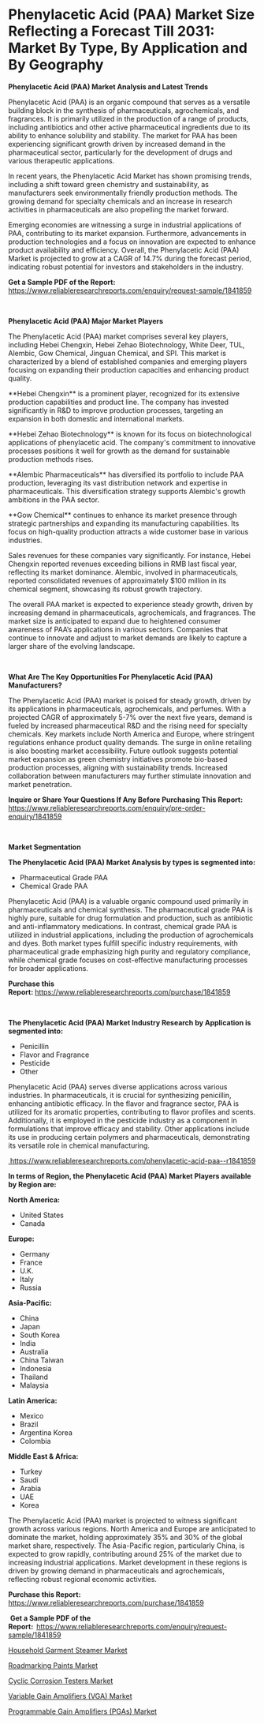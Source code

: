 <p><h1>Phenylacetic Acid (PAA) Market Size Reflecting a Forecast Till 2031: Market By Type, By Application and By Geography</h1></p><p><strong>Phenylacetic Acid (PAA) Market Analysis and Latest Trends</strong></p>
<p><p>Phenylacetic Acid (PAA) is an organic compound that serves as a versatile building block in the synthesis of pharmaceuticals, agrochemicals, and fragrances. It is primarily utilized in the production of a range of products, including antibiotics and other active pharmaceutical ingredients due to its ability to enhance solubility and stability. The market for PAA has been experiencing significant growth driven by increased demand in the pharmaceutical sector, particularly for the development of drugs and various therapeutic applications.</p><p>In recent years, the Phenylacetic Acid Market has shown promising trends, including a shift toward green chemistry and sustainability, as manufacturers seek environmentally friendly production methods. The growing demand for specialty chemicals and an increase in research activities in pharmaceuticals are also propelling the market forward. </p><p>Emerging economies are witnessing a surge in industrial applications of PAA, contributing to its market expansion. Furthermore, advancements in production technologies and a focus on innovation are expected to enhance product availability and efficiency. Overall, the Phenylacetic Acid (PAA) Market is projected to grow at a CAGR of 14.7% during the forecast period, indicating robust potential for investors and stakeholders in the industry.</p></p>
<p><strong>Get a Sample PDF of the Report:&nbsp;</strong> <a href="https://www.reliableresearchreports.com/enquiry/request-sample/1841859?utm_campaign=83&utm_medium=2&utm_source=Github&utm_content=ia&utm_term=31122024&utm_id=phenylacetic-acid-paa">https://www.reliableresearchreports.com/enquiry/request-sample/1841859</a></p>
<p>&nbsp;</p>
<p><strong>Phenylacetic Acid (PAA) Major Market Players</strong></p>
<p><p>The Phenylacetic Acid (PAA) market comprises several key players, including Hebei Chengxin, Hebei Zehao Biotechnology, White Deer, TUL, Alembic, Gow Chemical, Jinguan Chemical, and SPI. This market is characterized by a blend of established companies and emerging players focusing on expanding their production capacities and enhancing product quality.</p><p>**Hebei Chengxin** is a prominent player, recognized for its extensive production capabilities and product line. The company has invested significantly in R&D to improve production processes, targeting an expansion in both domestic and international markets.</p><p>**Hebei Zehao Biotechnology** is known for its focus on biotechnological applications of phenylacetic acid. The company's commitment to innovative processes positions it well for growth as the demand for sustainable production methods rises.</p><p>**Alembic Pharmaceuticals** has diversified its portfolio to include PAA production, leveraging its vast distribution network and expertise in pharmaceuticals. This diversification strategy supports Alembic's growth ambitions in the PAA sector.</p><p>**Gow Chemical** continues to enhance its market presence through strategic partnerships and expanding its manufacturing capabilities. Its focus on high-quality production attracts a wide customer base in various industries.</p><p>Sales revenues for these companies vary significantly. For instance, Hebei Chengxin reported revenues exceeding billions in RMB last fiscal year, reflecting its market dominance. Alembic, involved in pharmaceuticals, reported consolidated revenues of approximately $100 million in its chemical segment, showcasing its robust growth trajectory.</p><p>The overall PAA market is expected to experience steady growth, driven by increasing demand in pharmaceuticals, agrochemicals, and fragrances. The market size is anticipated to expand due to heightened consumer awareness of PAA’s applications in various sectors. Companies that continue to innovate and adjust to market demands are likely to capture a larger share of the evolving landscape.</p></p>
<p>&nbsp;</p>
<p><strong>What Are The Key Opportunities For Phenylacetic Acid (PAA) Manufacturers?</strong></p>
<p><p>The Phenylacetic Acid (PAA) market is poised for steady growth, driven by its applications in pharmaceuticals, agrochemicals, and perfumes. With a projected CAGR of approximately 5-7% over the next five years, demand is fueled by increased pharmaceutical R&D and the rising need for specialty chemicals. Key markets include North America and Europe, where stringent regulations enhance product quality demands. The surge in online retailing is also boosting market accessibility. Future outlook suggests potential market expansion as green chemistry initiatives promote bio-based production processes, aligning with sustainability trends. Increased collaboration between manufacturers may further stimulate innovation and market penetration.</p></p>
<p><strong>Inquire or Share Your Questions If Any Before Purchasing This Report:</strong> <a href="https://www.reliableresearchreports.com/enquiry/pre-order-enquiry/1841859?utm_campaign=83&utm_medium=2&utm_source=Github&utm_content=ia&utm_term=31122024&utm_id=phenylacetic-acid-paa">https://www.reliableresearchreports.com/enquiry/pre-order-enquiry/1841859</a></p>
<p>&nbsp;</p>
<p><strong>Market Segmentation</strong></p>
<p><strong>The Phenylacetic Acid (PAA) Market Analysis by types is segmented into:</strong></p>
<p><ul><li>Pharmaceutical Grade PAA</li><li>Chemical Grade PAA</li></ul></p>
<p><p>Phenylacetic Acid (PAA) is a valuable organic compound used primarily in pharmaceuticals and chemical synthesis. The pharmaceutical grade PAA is highly pure, suitable for drug formulation and production, such as antibiotic and anti-inflammatory medications. In contrast, chemical grade PAA is utilized in industrial applications, including the production of agrochemicals and dyes. Both market types fulfill specific industry requirements, with pharmaceutical grade emphasizing high purity and regulatory compliance, while chemical grade focuses on cost-effective manufacturing processes for broader applications.</p></p>
<p><strong>Purchase this Report:&nbsp;</strong><a href="https://www.reliableresearchreports.com/purchase/1841859?utm_campaign=83&utm_medium=2&utm_source=Github&utm_content=ia&utm_term=31122024&utm_id=phenylacetic-acid-paa">https://www.reliableresearchreports.com/purchase/1841859</a></p>
<p>&nbsp;</p>
<p><strong>The Phenylacetic Acid (PAA) Market Industry Research by Application is segmented into:</strong></p>
<p><ul><li>Penicillin</li><li>Flavor and Fragrance</li><li>Pesticide</li><li>Other</li></ul></p>
<p><p>Phenylacetic Acid (PAA) serves diverse applications across various industries. In pharmaceuticals, it is crucial for synthesizing penicillin, enhancing antibiotic efficacy. In the flavor and fragrance sector, PAA is utilized for its aromatic properties, contributing to flavor profiles and scents. Additionally, it is employed in the pesticide industry as a component in formulations that improve efficacy and stability. Other applications include its use in producing certain polymers and pharmaceuticals, demonstrating its versatile role in chemical manufacturing.</p></p>
<p><a href="https://www.reliableresearchreports.com/phenylacetic-acid-paa--r1841859?utm_campaign=83&utm_medium=2&utm_source=Github&utm_content=ia&utm_term=31122024&utm_id=phenylacetic-acid-paa">&nbsp;https://www.reliableresearchreports.com/phenylacetic-acid-paa--r1841859</a></p>
<p><strong>In terms of Region, the Phenylacetic Acid (PAA) Market Players available by Region are:</strong></p>
<p>
    <p> <strong> North America: </strong>
        <ul>
            <li>United States</li>
            <li>Canada</li>
        </ul>
        </p> 
    <p> <strong> Europe: </strong>
        <ul>
            <li>Germany</li>
            <li>France</li>
            <li>U.K.</li>
            <li>Italy</li>
            <li>Russia</li>
        </ul>
        </p> 
    <p> <strong> Asia-Pacific: </strong>
        <ul>
            <li>China</li>
            <li>Japan</li>
            <li>South Korea</li>
            <li>India</li>
            <li>Australia</li>
            <li>China Taiwan</li>
            <li>Indonesia</li>
            <li>Thailand</li>
            <li>Malaysia</li>
        </ul>
        </p> 
    <p> <strong> Latin America: </strong>
        <ul>
            <li>Mexico</li>
            <li>Brazil</li>
            <li>Argentina Korea</li>
            <li>Colombia</li>
        </ul>
        </p> 
    <p> <strong> Middle East & Africa: </strong>
        <ul>
            <li>Turkey</li>
            <li>Saudi</li>
            <li>Arabia</li>
            <li>UAE</li>
            <li>Korea</li>
        </ul>
    </p>
    </p>
<p><p>The Phenylacetic Acid (PAA) market is projected to witness significant growth across various regions. North America and Europe are anticipated to dominate the market, holding approximately 35% and 30% of the global market share, respectively. The Asia-Pacific region, particularly China, is expected to grow rapidly, contributing around 25% of the market due to increasing industrial applications. Market development in these regions is driven by growing demand in pharmaceuticals and agrochemicals, reflecting robust regional economic activities.</p></p>
<p><strong>Purchase this Report: </strong><a href="https://www.reliableresearchreports.com/purchase/1841859?utm_campaign=83&utm_medium=2&utm_source=Github&utm_content=ia&utm_term=31122024&utm_id=phenylacetic-acid-paa">https://www.reliableresearchreports.com/purchase/1841859</a></p>
<p>&nbsp;<strong>Get a Sample PDF of the Report:&nbsp;&nbsp;</strong><a href="https://www.reliableresearchreports.com/enquiry/request-sample/1841859?utm_campaign=83&utm_medium=2&utm_source=Github&utm_content=ia&utm_term=31122024&utm_id=phenylacetic-acid-paa">https://www.reliableresearchreports.com/enquiry/request-sample/1841859</a></p>
<p><strong></strong></p>
<p><p><a href="https://github.com/tona7vba/Market-Research-Report-List-1/blob/main/household-garment-steamer-market.md?utm_campaign=83&utm_medium=2&utm_source=Github&utm_content=ia&utm_term=31122024&utm_id=phenylacetic-acid-paa">Household Garment Steamer Market</a></p><p><a href="https://github.com/tambraunrue691969/Market-Research-Report-List-1/blob/main/roadmarking-paints-market.md?utm_campaign=83&utm_medium=2&utm_source=Github&utm_content=ia&utm_term=31122024&utm_id=phenylacetic-acid-paa">Roadmarking Paints Market</a></p><p><a href="https://github.com/jeastefanowicz7816/Market-Research-Report-List-1/blob/main/cyclic-corrosion-testers-market.md?utm_campaign=83&utm_medium=2&utm_source=Github&utm_content=ia&utm_term=31122024&utm_id=phenylacetic-acid-paa">Cyclic Corrosion Testers Market</a></p><p><a href="https://github.com/tasiahtahathorn/Market-Research-Report-List-1/blob/main/variable-gain-amplifiers-vga-market.md?utm_campaign=83&utm_medium=2&utm_source=Github&utm_content=ia&utm_term=31122024&utm_id=phenylacetic-acid-paa">Variable Gain Amplifiers (VGA) Market</a></p><p><a href="https://github.com/oslieselotte2192/Market-Research-Report-List-1/blob/main/programmable-gain-amplifiers-pgas-market.md?utm_campaign=83&utm_medium=2&utm_source=Github&utm_content=ia&utm_term=31122024&utm_id=phenylacetic-acid-paa">Programmable Gain Amplifiers (PGAs) Market</a></p></p>